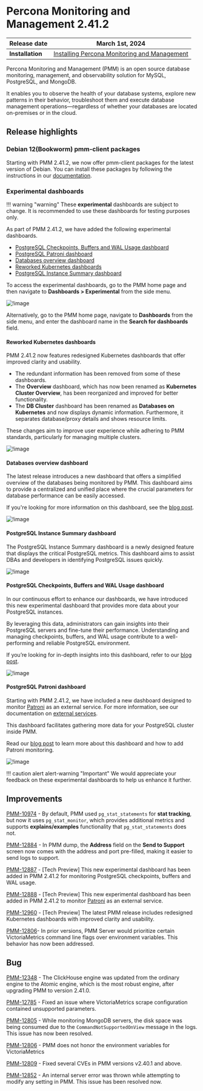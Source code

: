 # Percona Monitoring and Management 2.41.2

| **Release date** | March 1st, 2024                                                                                   |
| ----------------- | ----------------------------------------------------------------------------------------------- |
| **Installation** | [Installing Percona Monitoring and Management](https://www.percona.com/software/pmm/quickstart) |

Percona Monitoring and Management (PMM) is an open source database monitoring, management, and observability solution for MySQL, PostgreSQL, and MongoDB.

It enables you to observe the health of your database systems, explore new patterns in their behavior, troubleshoot them and execute database management operations—regardless of whether your databases are located on-premises or in the cloud.

## Release highlights

### Debian 12(Bookworm) pmm-client packages

Starting with PMM 2.41.2, we now offer pmm-client packages for the latest version of Debian. You can install these packages by following the instructions in our [documentation](https://docs.percona.com/percona-monitoring-and-management/setting-up/client/index.html#package-manager).

### Experimental dashboards

!!! warning "warning"
    These **experimental** dashboards are subject to change. It is recommended to use these dashboards for testing purposes only. 

As part of PMM 2.41.2, we have added the following experimental dashboards.

- [PostgreSQL Checkpoints, Buffers and WAL Usage dashboard](#postgresql-checkpoints-buffers-and-wal-usage-dashboard)
- [PostgreSQL Patroni dashboard](#postgresql-patroni-dashboard)
- [Databases overview dashboard](#databases-overview-dashboard)
- [Reworked Kubernetes dashboards](reworked-kubernetes-dashboards)
- [PostgreSQL Instance Summary dashboard](#postgresql-instance-summary-dashboard)

To access the experimental dashboards, go to the PMM home page and then navigate to **Dashboards > Experimental** from the side menu.

![!image](../_images/path_experimental_dashboards.png)


Alternatively, go to the PMM home page, navigate to **Dashboards** from the side menu, and enter the dashboard name in the **Search for dashboards**  field.

#### Reworked Kubernetes dashboards

PMM 2.41.2 now features redesigned Kubernetes dashboards that offer improved clarity and usability.

- The redundant information has been removed from some of these dashboards.
- The **Overview** dashboard, which has now been renamed as **Kubernetes Cluster Overview**, has been reorganized and improved for better functionality.
- The **DB Cluster** dashboard has been renamed as **Databases on Kubernetes** and now displays dynamic information. Furthermore, it separates database/proxy details and shows resource limits. 

These changes aim to improve user experience while adhering to PMM standards, particularly for managing multiple clusters.

![!image](../_images/reworked_k8s_dashboard.png)


#### Databases overview dashboard

The latest release introduces a new dashboard that offers a simplified overview of the databases being monitored by PMM. This dashboard aims to provide a centralized and unified place where the crucial parameters for database performance can be easily accessed. 

If you're looking for more information on this dashboard, see the [blog post]().

![!image](../_images/databases_overview_dashboard.png)

#### PostgreSQL Instance Summary dashboard

The PostgreSQL Instance Summary dashboard is a newly designed feature that displays the critical PostgreSQL metrics. This dashboard aims to assist DBAs and developers in identifying PostgreSQL issues quickly.

![!image](../_images/pg_instance_summary_dashboard.png)



#### PostgreSQL Checkpoints, Buffers and WAL Usage dashboard

In our continuous effort to enhance our dashboards, we have introduced this new experimental dashboard that provides more data about your PostgreSQL instances.

By leveraging this data, administrators can gain insights into their PostgreSQL servers and fine-tune their performance. Understanding and managing checkpoints, buffers, and WAL usage contribute to a well-performing and reliable PostgreSQL environment.

If you’re looking for in-depth insights into this dashboard, refer to our [blog post](https://www.percona.com/blog/postgresql-checkpoints-buffers-and-wal-usage-with-percona-monitoring-and-management/).

![!image](../_images/pg_checkpoints_buffers_wal_dashboard.png)

#### PostgreSQL Patroni dashboard

Starting with PMM 2.41.2, we have included a new dashboard designed to monitor [Patroni](https://patroni.readthedocs.io/en/latest/) as an external service. For more information, see our documentation on [external services](https://docs.percona.com/percona-monitoring-and-management/setting-up/client/external.html).

This dashboard facilitates gathering more data for your PostgreSQL cluster inside PMM. 

Read our [blog post](https://www.percona.com/blog/monitoring-a-postgresql-patroni-cluster/) to learn more about this dashboard and how to add Patroni monitoring.

![!image](../_images/patroni_dashboard.png)

!!! caution alert alert-warning "Important"
    We would appreciate your feedback on these experimental dashboards to help us enhance it further.









## Improvements


[PMM-10974](https://perconadev.atlassian.net/browse/PMM-10974) - By default, PMM used `pg_stat_statements` for **stat tracking**, but now it uses `pg_stat_monitor`, which provides additional metrics and supports **explains/examples** functionality that `pg_stat_statements` does not.

[PMM-12884](https://perconadev.atlassian.net/browse/PMM-12884) - In PMM dump, the **Address** field on the **Send to Support** screen now comes with the address and port pre-filled, making it easier to send logs to support.

[PMM-12887](https://perconadev.atlassian.net/browse/PMM-12887) - [Tech Preview] This new experimental dashboard has been added in PMM 2.41.2 for monitoring PostgreSQL checkpoints, buffers and WAL usage.

[PMM-12888](https://perconadev.atlassian.net/browse/PMM-12888) - [Tech Preview] This new experimental dashboard has been added in PMM 2.41.2 to monitor [Patroni](https://patroni.readthedocs.io/en/latest/) as an external service.

[PMM-12960](https://perconadev.atlassian.net/browse/PMM-12960) - [Tech Preview] The latest PMM release includes redesigned Kubernetes dashboards with improved clarity and usability.

[PMM-12806](https://perconadev.atlassian.net/browse/PMM-12806)- In prior versions, PMM Server would prioritize certain VictoriaMetrics command line flags over environment variables. This behavior has now been addressed.

## Bug

[PMM-12348](https://perconadev.atlassian.net/browse/PMM-12348) - The ClickHouse engine was updated from the ordinary engine to the Atomic engine, which is the most robust engine, after upgrading PMM to version 2.41.0.

[PMM-12785](https://perconadev.atlassian.net/browse/PMM-12785) - Fixed an issue where VictoriaMetrics scrape configuration contained unsupported parameters. 

[PMM-12805](https://perconadev.atlassian.net/browse/PMM-12805) - While monitoring MongoDB servers, the disk space was being consumed due to the `CommandNotSupportedOnView` message in the logs. This issue has now been resolved.

[PMM-12806](https://perconadev.atlassian.net/browse/PMM-12806) - PMM does not honor the environment variables for VictoriaMetrics

[PMM-12809](https://perconadev.atlassian.net/browse/PMM-12809) - Fixed several CVEs in PMM versions v2.40.1 and above.

[PMM-12852](https://perconadev.atlassian.net/browse/PMM-12852) - An internal server error was thrown while attempting to modify any setting in PMM. This issue has been resolved now.
